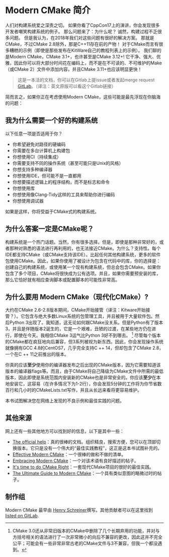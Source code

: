 # Modern CMake 简介

人们对构建系统爱之深责之切。
如果你看了CppCon17上的演讲，你会发现很多开发者嘲笑构建系统的例子。
那么问题来了：为什么呢？
诚然，构建过程不乏很多问题。
但是我认为，在2018年我们对这些问题有很好的解决方案。
那就是CMake，不过CMake 2.8除外，那是C++11存在前的产物！
对于CMake而言有很多糟糕的示例（即使是那些发布在KitWare自己的教程列表上的示例）。
我们聊的是Modern CMake，CMake 3.1+，也许甚至是CMake 3.12+!
它干净、强大、优雅，因此你可以将大部分时间花在编码上，而不是在不可读的、不可维护的Make（或CMake 2）文件中添加内容，并且CMake 3.11+也应该明显更快！

> 这是一本活的文档，你可以在Gitlab上提issue或者发起merge request [GitLab](https://gitlab.com/CLIUtils/modern-cmake)。（译注：英文原版可以看这个Gitlab链接）

简而言之，如果你正在考虑使用Modern CMake，这些可能是最先浮现在你脑海的问题：

## 我为什么需要一个好的构建系统

以下任意一项是否适用于你？

- 你希望避免对路径的硬编码
- 你需要在多台计算机上构建包
- 你想使用CI（持续集成）
- 你需要支持不同的操作系统（甚至可能只是Unix的风格）
- 你想支持多种编译器
- 你想使用IDE，但可能不是一直都用
- 你想要描述逻辑上的程序结构，而不是标志和命令
- 你想使用库
- 你想使用像Clang-Tidy这样的工具来帮助你进行编码
- 你想使用调试器

如果是这样，你将受益于CMake式的构建系统。

## 为什么答案一定是CMake呢？

构建系统是一个热门话题。当然，你有很多选择。但是，即使是那种非常好的，或者那种对熟悉的语法进行再利用的，也无法接近CMake。为什么？支持性。每个IDE都支持CMake（或CMake支持该IDE）。比起任何其他构建系统，更多的软件包使用CMake。因此，如果你使用了被设计为包含在代码中的库，你的选择是：创建自己的构建系统，或使用某一个现有构建系统，但总会包含CMake。如果你包含了多个项目，CMake将很快成为公有选项。并且，如果你需要预安装的库，那么它恰好就有相应查询脚本或配置脚本的可能性非常高。

## 为什么要用 Modern CMake（现代化CMake）?

大约在CMake 2.6-2.8版本期间，CMake开始接管（译注：Kitware开始接管？）。它包含与绝大多数Linux系统的包管理工具，并且被用于大量软件包。然后Python 3出现了。我知道，这无论如何跟CMake没关系。但是Python有了版本3，并且是伴随版本2诞生的，它是一个艰难，丑陋的过渡，在某些地方仍在进行，即使在今天。我相信CMake 3运气比Python 3好不到哪去。 [^1] 尽管每个版本的CMake都在疯狂地向后兼容，但3系列被视为新东西。因此，你会发现操作系统就像拥有GCC 4.8的CentOS7，几乎完全支持C ++ 14，但却包含了CMake 2.8，一个在C ++ 11之前推出的版本。

你真的应该**至少**使用你的编译器发布之后出现的CMake版本，因为它需要知道该版本的编译器flags等。而且，由于CMake将自己降级为CMake文件中所需的最低版本，因此即使是系统范围内安装新的CMake也是非常安全的。你应该**至少**在本地安装它，这容易（在许多情况下为1-2行），你会发现5分钟的工作将为你节省数百行和几小时的CMakeLists.txt写作，并且从长远来看将更容易维护。

本书试图解决您在网络上发现的不良示例和最佳实践的问题。

## 其他来源

网上还有一些其他地方可以找到好的信息，以下是其中一些：

- [The official help](https://cmake.org/cmake/help/latest/)：真的很棒的文档。组织精良，搜索方便，您可以在顶部切换版本。它只是没有一个伟大的“最佳实践教程”，这正是这本书试图补充的。
- [Effective Modern CMake](https://gist.github.com/mbinna/c61dbb39bca0e4fb7d1f73b0d66a4fd1)：一个很棒的做和不做的清单。
- [Embracing Modern CMake](https://steveire.wordpress.com/2017/11/05/embracing-modern-cmake/)：一个对该术语有良好描述的帖子。
- [It's time to do CMake Right](https://pabloariasal.github.io/2018/02/19/its-time-to-do-cmake-right/)：一套现代CMake项目的很好的最佳实践。
- [The Ultimate Guide to Modern CMake](https://rix0r.nl/blog/2015/08/13/cmake-guide/)：一个具有类似意图的略微过时的帖子。

## 制作组

Modern CMake 最早由 [Henry Schreiner](https://iscinumpy.gitlab.io)撰写。其他贡献者可以在这里找到 [listed on GitLab](https://gitlab.com/CLIUtils/modern-cmake/graphs/master).

[^1]: CMake 3.0还从非常旧版本的CMake中删除了几个长期弃用的功能，并对与方括号相关的语法进行了一次非常微小的向后不兼容的更改，因此这并不完全公平；可能会有一些非常非常古老的CMake文件与3不兼容，但我一个都没遇到。

